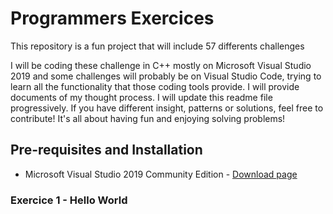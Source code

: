 # Programmers Exercices
This repository is a fun project that will include 57 differents challenges 

I will be coding these challenge in C++ mostly on Microsoft Visual Studio 2019 and some challenges will probably be on Visual Studio Code, trying to learn all the functionality that those coding tools provide. I will provide documents of my thought process. I will update this readme file progressively. If you have different insight, patterns or solutions, feel free to contribute! It's all about having fun and enjoying solving problems!

## Pre-requisites and Installation

* Microsoft Visual Studio 2019 Community Edition - [Download page](https://visualstudio.microsoft.com/fr/downloads/?rr=https%3A%2F%2Fwww.google.com%2F)

### Exercice 1 - Hello World


